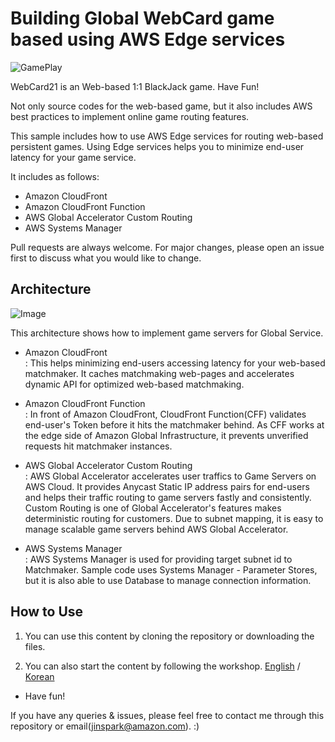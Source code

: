# Building Global WebCard game based using AWS Edge services

![GamePlay](https://d1zrwss8zuawdm.cloudfront.net/webcard21-play.png)

WebCard21 is an Web-based 1:1 BlackJack game. Have Fun!

Not only source codes for the web-based game, but it also includes AWS best practices to implement online game routing features.

This sample includes how to use AWS Edge services for routing web-based persistent games.
Using Edge services helps you to minimize end-user latency for your game service.

It includes as follows:

- Amazon CloudFront
- Amazon CloudFront Function
- AWS Global Accelerator Custom Routing
- AWS Systems Manager

Pull requests are always welcome. For major changes, please open an issue first to discuss what you would like to change.

## Architecture

![Image](https://d1zrwss8zuawdm.cloudfront.net/webcard21-architecture1.png)

This architecture shows how to implement game servers for Global Service.

- Amazon CloudFront    
 : This helps minimizing end-users accessing latency for your web-based matchmaker.
It caches matchmaking web-pages and accelerates dynamic API for optimized web-based matchmaking.

- Amazon CloudFront Function     
 : In front of Amazon CloudFront, CloudFront Function(CFF) validates end-user's Token before it hits the matchmaker behind. As CFF works at the edge side of Amazon Global Infrastructure, it prevents unverified requests hit matchmaker instances.

- AWS Global Accelerator Custom Routing      
 : AWS Global Accelerator accelerates user traffics to Game Servers on AWS Cloud. It provides Anycast Static IP address pairs for end-users and helps their traffic routing to game servers fastly and consistently. Custom Routing is one of Global Accelerator's features makes deterministic routing for customers. Due to subnet mapping, it is easy to manage scalable game servers behind AWS Global Accelerator.

- AWS Systems Manager       
 : AWS Systems Manager is used for providing target subnet id to Matchmaker. Sample code uses Systems Manager - Parameter Stores, but it is also able to use Database to manage connection information.

## How to Use

1. You can use this content by cloning the repository or downloading the files.

2. You can also start the content by following the workshop. [English](https://jinspark-lab.github.io/aws-web-card/) / [Korean](https://jinspark-lab.github.io/aws-web-card/ko/)

- Have fun!

If you have any queries & issues, please feel free to contact me through this repository or email(jinspark@amazon.com). :) 
